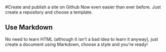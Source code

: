 #Create and publish a site on Github
Now even easier than ever before. Just create a repository and choose a template.

## Use Markdown
No need to learn HTML (although it isn't a bad idea to learn it anyway), just create a document using Markdown, choose a style and you're ready!

